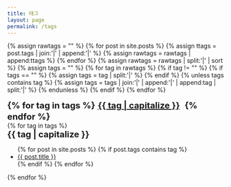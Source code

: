 ```yaml
---
title: 태그
layout: page
permalink: /tags
---
```


{% assign rawtags = "" %}
{% for post in site.posts %}
{% assign ttags = post.tags | join:'|' | append:'|' %}
{% assign rawtags = rawtags | append:ttags %}
{% endfor %}
{% assign rawtags = rawtags | split:'|' | sort %}
{% assign tags = "" %}
{% for tag in rawtags %}
{% if tag != "" %}
{% if tags == "" %}
{% assign tags = tag | split:'|' %}
{% endif %}
{% unless tags contains tag %}
{% assign tags = tags | join:'|' | append:'|' | append:tag | split:'|' %}
{% endunless %}
{% endif %}
{% endfor %}
<div style="font-weight: bold !important;font-size:20px !important;">
{% for tag in tags %}<a href="#{{ tag | slugify }}" style="display: inline-block; margin: 2px 6px">{{ tag | capitalize }}</a> {% endfor %}
</div>
<div class="hr-line">
{% for tag in tags %}
<div id="{{ tag | slugify }}" style="font-weight: bold;font-size:20px;">{{ tag | capitalize }}</div>
<ul>
  {% for post in site.posts %}
  {% if post.tags contains tag %}
  <li>
      <a href="{{ post.url | prepend: site.baseurl }}">
        {{ post.title }}
      </a>
  </li>
  {% endif %}
  {% endfor %}
</ul>
{% endfor %}
</div>
